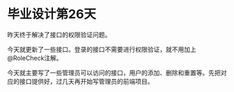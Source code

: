 #  毕业设计第26天

昨天终于解决了接口的权限验证问题。

今天就更新了一些接口。登录的接口不需要进行权限验证，就不用加上@RoleCheck注解。

今天就主要写了一些管理员可以访问的接口，用户的添加、删除和重置等。先把对应的接口提供好，过几天再开始写管理员的前端项目。